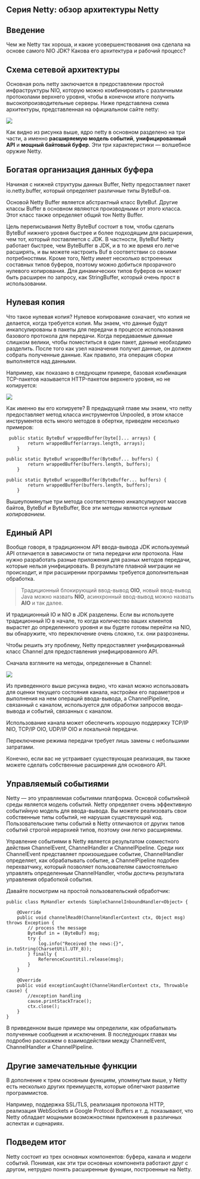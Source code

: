 ## Серия Netty: обзор архитектуры Netty

## Введение

Чем же Netty так хороша, и какие усовершенствования она сделала на основе самого NIO JDK? Какова его архитектура и 
рабочий процесс?

## Схема сетевой архитектуры

Основная роль netty заключается в предоставлении простой инфраструктуры NIO, которую можно комбинировать с различными
протоколами верхнего уровня, чтобы в конечном итоге получить высокопроизводительные серверы. Ниже представлена схема 
архитектуры, представленная на официальном сайте netty:

![](https://img-blog.csdnimg.cn/dda8e9896b454c6f8c42300c1170a0c3.png)

Как видно из рисунка выше, ядро netty в основном разделено на три части, а именно **расширяемую модель событий**, 
**унифицированный API** и **мощный байтовый буфер**. Эти три характеристики — волшебное оружие Netty.

## Богатая организация данных буфера

Начиная с нижней структуры данных Buffer, Netty предоставляет пакет io.netty.buffer, который определяет различные типы 
ByteBuf-ов.

Основой Netty Buffer является абстрактный класс ByteBuf. Другие классы Buffer в основном являются производными от этого
класса. Этот класс также определяет общий тон Netty Buffer.

Цель переписывания Netty ByteBuf состоит в том, чтобы сделать ByteBuf нижнего уровня быстрее и более подходящим для 
расширения, чем тот, который поставляется с JDK. В частности, ByteBuf Netty работает быстрее, чем ByteBuffer в JDK, 
и в то же время его легче расширять, и вы можете настроить Buf в соответствии со своими потребностями. 
Кроме того, Netty имеет несколько встроенных составных типов буферов, поэтому можно добиться прозрачного нулевого 
копирования. Для динамических типов буферов он может быть расширен по запросу, как StringBuffer, который очень прост 
в использовании.

## Нулевая копия

Что такое нулевая копия? Нулевое копирование означает, что копия не делается, когда требуется копия. Мы знаем, что 
данные будут инкапсулированы в пакеты для передачи в процессе использования базового протокола для передачи. Когда 
передаваемые данные слишком велики, чтобы поместиться в один пакет, данные необходимо разделить. После того как узел 
назначения получит данные, он должен собрать полученные данные. Как правило, эта операция сборки выполняется над данными.

Например, как показано в следующем примере, базовая комбинация TCP-пакетов называется HTTP-пакетом верхнего уровня, 
но не копируется:

![](https://img-blog.csdnimg.cn/5cefd4a7dcf64051af18800c42605675.png)

Как именно вы его копируете? В предыдущей главе мы знаем, что netty предоставляет метод класса инструментов Unpooled,
в этом классе инструментов есть много методов в обертки, приведем несколько примеров:

```
 public static ByteBuf wrappedBuffer(byte[]... arrays) {
        return wrappedBuffer(arrays.length, arrays);
    }

public static ByteBuf wrappedBuffer(ByteBuf... buffers) {
        return wrappedBuffer(buffers.length, buffers);
    }

public static ByteBuf wrappedBuffer(ByteBuffer... buffers) {
        return wrappedBuffer(buffers.length, buffers);
    }
```

Вышеупомянутые три метода соответственно инкапсулируют массив байтов, ByteBuf и ByteBuffer,
Все эти методы являются _нулевым копированием_.

## Единый API

Вообще говоря, в традиционном API ввода-вывода JDK используемый API отличается в зависимости от типа передачи или 
протокола. Нам нужно разработать разные приложения для разных методов передачи, которые нельзя унифицировать. 
В результате плавной миграции не происходит, и при расширении программы требуется дополнительная обработка.

> Традиционный блокирующий ввод-вывод **OIO**, новый ввод-вывод Java можно назвать **NIO**, асинхронный ввод-вывод можно 
> назвать **AIO** и так далее.

И традиционный IO и NIO в JDK разделены. Если вы используете традиционный IO в начале, то когда количество ваших 
клиентов вырастет до определенного уровня и вы будете готовы перейти на NIO, вы обнаружите, что переключение очень 
сложно, т.к. они разрознены.

Чтобы решить эту проблему, Netty предоставляет унифицированный класс Channel для предоставления унифицированного API.

Сначала взгляните на методы, определенные в Channel:

![](https://img-blog.csdnimg.cn/82c99c6dc89c4dd19675b6b2079539f2.png)

Из приведенного выше рисунка видно, что канал можно использовать для оценки текущего состояния канала, настройки его 
параметров и выполнения на нем операций ввода-вывода, а ChannelPipeline, связанный с каналом, используется для обработки
запросов ввода-вывода и событий, связанных с каналом.

Использование канала может обеспечить хорошую поддержку TCP/IP NIO, TCP/IP OIO, UDP/IP OIO и локальной передачи.

Переключение режима передачи требует лишь замены с небольшими затратами.

Конечно, если вас не устраивает существующая реализация, вы также можете сделать собственные расширения для основного API.

## Управляемый событиями

Netty — это управляемая событиями платформа. Основой событийной среды является модель событий. Netty определяет очень 
эффективную событийную модель для ввода-вывода. Вы можете реализовать свои собственные типы событий, не нарушая 
существующий код. Пользовательские типы событий в Netty отличаются от других типов событий строгой иерархией типов, 
поэтому они легко расширяемы.

Управление событиями в Netty является результатом совместного действия ChannelEvent, ChannelHandler и ChannelPipeline. 
Среди них ChannelEvent представляет произошедшее событие, ChannelHandler определяет, как обрабатывать событие, а 
ChannelPipeline подобен перехватчику, который позволяет пользователям самостоятельно управлять определенным 
ChannelHandler, чтобы достичь результата управления обработкой события.

Давайте посмотрим на простой пользовательский обработчик:

```
public class MyHandler extends SimpleChannelInboundHandler<Object> {

    @Override
    public void channelRead0(ChannelHandlerContext ctx, Object msg) throws Exception {
        // process the message
        ByteBuf in = (ByteBuf) msg;
        try {
            log.info("Received the news:{}", in.toString(CharsetUtil.UTF_8));
        } finally {
            ReferenceCountUtil.release(msg);
        }
    }

    @Override
    public void exceptionCaught(ChannelHandlerContext ctx, Throwable cause) {
        //exception handling
        cause.printStackTrace();
        ctx.close();
    }
}
```

В приведенном выше примере мы определили, как обрабатывать полученные сообщения и исключения. В последующих главах 
мы подробно расскажем о взаимодействии между ChannelEvent, ChannelHandler и ChannelPipeline.

## Другие замечательные функции

В дополнение к трем основным функциям, упомянутым выше, у Netty есть несколько других преимуществ, которые облегчают 
развитие программистов.

Например, поддержка SSL/TLS, реализация протокола HTTP, реализация WebSockets и Google Protocol Buffers и т. д. 
показывают, что Netty обладает мощными возможностями приложения в различных аспектах и сценариях.

## Подведем итог

Netty состоит из трех основных компонентов: буфера, канала и модели событий. Понимая, как эти три основных компонента 
работают друг с другом, нетрудно понять расширенные функции, построенные на Netty.
